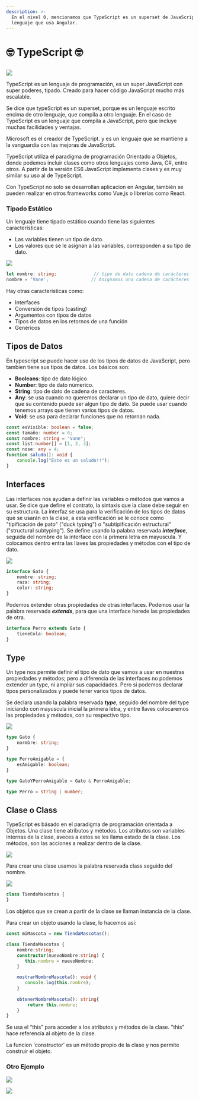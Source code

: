 ```yaml
---
description: >-
  En el nivel 0, mencionamos que TypeScript es un superset de JavaScript y es el
  lenguaje que usa Angular.
---
```


# 🤓 TypeScript 🤓

## 

![](../.gitbook/assets/estructurado.png)

TypeScript es un lenguaje de programación, es un super JavaScript con super poderes, tipado. Creado para hacer código JavaScript mucho más escalable.

Se dice que typeScript es un superset, porque es un lenguaje escrito encima de otro lenguaje, que compila a otro lenguaje. En el caso de TypeScript es un lenguaje que compila a JavaScript, pero que incluye muchas facilidades y ventajas.

Microsoft es el creador de TypeScript. y es un lenguaje que se mantiene a la vanguardia con las mejoras de JavaScript.

TypeScript utiliza el paradigma de programación Orientado a Objetos, donde podemos incluir clases como otros lenguajes como Java, C\#, entre otros. A partir de la versión ES6 JavaScript implementa clases y es muy similar su uso al de TypeScript.

Con TypeScript no solo se desarrollan aplicacion en Angular, también se pueden realizar en otros frameworks como Vue,js o librerías como React.

### Tipado Estático

Un lenguaje tiene tipado estático cuando tiene las siguientes características:

* Las variables tienen un tipo de dato.
* Los valores que se le asignan a las variables, corresponden a su tipo de dato.

![](../.gitbook/assets/variableclase.png)

```typescript
let nombre: string;              // tipo de dato cadena de carácteres   
nombre = 'Vane';                // Asignamos una cadena de carácteres
```

Hay otras características como:

* Interfaces
* Conversión de tipos \(casting\)
* Argumentos con tipos de datos
* Tipos de datos en los retornos de una función
* Genéricos

## Tipos de Datos

En typescript se puede hacer uso de los tipos de datos de JavaScript, pero tambien tiene sus tipos de datos. Los básicos son:

* **Booleans**: tipo de dato lógico
* **Number**: tipo de dato númerico.
* **String**: tipo de dato de cadena de caracteres.
* **Any**: se usa cuando no queremos declarar un tipo de dato, quiere decir que su contenido puede ser algun tipo de dato. Se puede usar cuando tenemos arrays que tienen varios tipos de datos.
* **Void**: se usa para declarar funciones que no retornan nada.

```typescript
const esVisible: boolean = false;
const tamaño: number = 6;
const nombre: string = "Vane";
const list:number[] = [1, 2, 3];
const nose: any = 4;
function saludo(): void {
    console.log("Este es un saludo!!");
}
```

## Interfaces

Las interfaces nos ayudan a definir las variables o métodos que vamos a usar. Se dice que define el contrato, la sintaxis que la clase debe seguir en su estructura. La interfaz se usa para la verificación de los tipos de datos que se usarán en la clase, a  esta verificación se le  conoce como "tipificación de pato" \("duck typing"\) o "subtipificación estructural" \("structural subtyping"\). Se define usando la palabra reservada _**interface**_, seguida del nombre de la interface con la primera letra en mayuscula. Y colocamos dentro entra las llaves las propiedades y métodos con el tipo de dato.

![](../.gitbook/assets/interface.png)

```typescript
interface Gato {
    nombre: string;
    raza: string;
    color: string;
}
```

Podemos extender otras propiedades de otras interfaces. Podemos usar la palabra reservada _**extends**_, para que una interface herede las propiedades de otra.

```typescript
interface Perro extends Gato {
    tieneCola: boolean;
}
```

## Type

Un type nos permite definir el tipo de dato que vamos a usar en nuestras propiedades y métodos; pero a diferencia de las interfaces no podemos extender un type, ni ampliar sus capacidades. Pero si podemos declarar tipos personalizados y puede tener varios tipos de datos.

Se declara usando la palabra reservada _**type**_, seguido del nombre del type iniciando con mayuscula inicial la primera letra, y entre llaves colocaremos las propiedades y métodos, con su respectivo tipo.

![](../.gitbook/assets/type-clase.png)

```typescript
type Gato {
    normbre: string;
}

type PerroAmigable = {
    esAmigable: boolean;
}

type GatoYPerroAmigable = Gato & PerroAmigable;
```

```typescript
type Perro = string | number;
```

## Clase o Class

TypeScript es básado en el paradigma de programación orientada a Objetos. Una clase tiene atributos y métodos. Los atributos son variables internas de la clase, aveces a estos se les llama estado de la clase. Los métodos, son las acciones a realizar dentro de la clase.

![](../.gitbook/assets/clase2.png)

Para crear una clase usamos la palabra reservada class seguido del nombre.

![](../.gitbook/assets/classpetstore%20%282%29.png)

```typescript
class TiendaMascotas {
}
```

Los objetos que se crean a partir de la clase se llaman instancia de la clase.

Para crear un objeto usando la clase, lo hacemos así:

```typescript
const miMascota = new TiendaMascotas();
```

```typescript
class TiendaMascotas {
    nombre:string;
    constructor(nuevoNombre:string) {
       this.nombre = nuevoNombre;
    }

    mostrarNombreMascota(): void {
       console.log(this.nombre);
    }
    
    obtenerNombreMascota(): string{
        return this.nombre;
    }
}
```

Se usa el “this”  para acceder a los atributos y métodos  de la clase. "this" hace referencia al objeto de la clase.

La funcion 'constructor' es un método propio de la clase y nos permite construir el objeto.

### Otro Ejemplo

![](../.gitbook/assets/claseperro.png)



![](../.gitbook/assets/clasegato.png)

